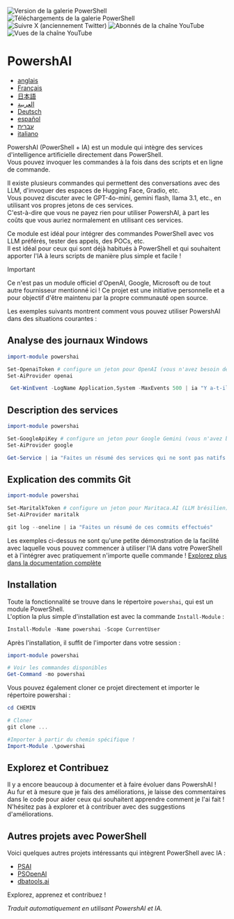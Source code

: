 ﻿![Version de la galerie PowerShell](https://img.shields.io/powershellgallery/v/powershai)
![Téléchargements de la galerie PowerShell](https://img.shields.io/powershellgallery/dt/powershai)
![Suivre X (anciennement Twitter)](https://img.shields.io/twitter/follow/iatalking)
![Abonnés de la chaîne YouTube](https://img.shields.io/youtube/channel/subscribers/UCtNVhWslzx_yjbIX8JIYang)
![Vues de la chaîne YouTube](https://img.shields.io/youtube/channel/views/UCtNVhWslzx_yjbIX8JIYang)


# PowershAI

* [anglais](/docs/en-US/START-README.md)
* [Français](/docs/fr-FR/START-README.md)
* [日本語](/docs/ja-JP/START-README.md)
* [العربية](/docs/ar-SA/START-README.md)
* [Deutsch](/docs/de-DE/START-README.md)
* [español](/docs/es-ES/START-README.md)
* [עברית](/docs/he-IL/START-README.md)
* [italiano](/docs/it-IT/START-README.md)

PowershAI (PowerShell + IA) est un module qui intègre des services d'intelligence artificielle directement dans PowerShell.  
Vous pouvez invoquer les commandes à la fois dans des scripts et en ligne de commande.  

Il existe plusieurs commandes qui permettent des conversations avec des LLM, d'invoquer des espaces de Hugging Face, Gradio, etc.  
Vous pouvez discuter avec le GPT-4o-mini, gemini flash, llama 3.1, etc., en utilisant vos propres jetons de ces services.  
C'est-à-dire que vous ne payez rien pour utiliser PowershAI, à part les coûts que vous auriez normalement en utilisant ces services.  

Ce module est idéal pour intégrer des commandes PowerShell avec vos LLM préférés, tester des appels, des POCs, etc.  
Il est idéal pour ceux qui sont déjà habitués à PowerShell et qui souhaitent apporter l'IA à leurs scripts de manière plus simple et facile !

> [!IMPORTANT]
> Ce n'est pas un module officiel d'OpenAI, Google, Microsoft ou de tout autre fournisseur mentionné ici !
> Ce projet est une initiative personnelle et a pour objectif d'être maintenu par la propre communauté open source.


Les exemples suivants montrent comment vous pouvez utiliser PowershAI dans des situations courantes :

## Analyse des journaux Windows 
```powershell 
import-module powershai 

Set-OpenaiToken # configure un jeton pour OpenAI (vous n'avez besoin de le faire qu'une seule fois)
Set-AiProvider openai 

 Get-WinEvent -LogName Application,System -MaxEvents 500 | ia "Y a-t-il un événement important ?"
```

## Description des services 
```powershell 
import-module powershai 

Set-GoogleApiKey # configure un jeton pour Google Gemini (vous n'avez besoin de le faire qu'une seule fois)
Set-AiProvider google

Get-Service | ia "Faites un résumé des services qui ne sont pas natifs de Windows et qui peuvent représenter un risque"
```

## Explication des commits Git 
```powershell 
import-module powershai 

Set-MaritalkToken # configure un jeton pour Maritaca.AI (LLM brésilien)
Set-AiProvider maritalk

git log --oneline | ia "Faites un résumé de ces commits effectués"
```


Les exemples ci-dessus ne sont qu'une petite démonstration de la facilité avec laquelle vous pouvez commencer à utiliser l'IA dans votre PowerShell et à l'intégrer avec pratiquement n'importe quelle commande !
[Explorez plus dans la documentation complète](/docs/fr-FR)

## Installation

Toute la fonctionnalité se trouve dans le répertoire `powershai`, qui est un module PowerShell.  
L'option la plus simple d'installation est avec la commande `Install-Module` :

```powershell
Install-Module -Name powershai -Scope CurrentUser
```

Après l'installation, il suffit de l'importer dans votre session :

```powershell
import-module powershai

# Voir les commandes disponibles
Get-Command -mo powershai
```

Vous pouvez également cloner ce projet directement et importer le répertoire powershai :

```powershell
cd CHEMIN

# Cloner
git clone ...

#Importer à partir du chemin spécifique !
Import-Module .\powershai
```

## Explorez et Contribuez

Il y a encore beaucoup à documenter et à faire évoluer dans PowershAI !  
Au fur et à mesure que je fais des améliorations, je laisse des commentaires dans le code pour aider ceux qui souhaitent apprendre comment je l'ai fait !  
N'hésitez pas à explorer et à contribuer avec des suggestions d'améliorations.

## Autres projets avec PowerShell

Voici quelques autres projets intéressants qui intègrent PowerShell avec IA :

- [PSAI](https://github.com/dfinke/PSAI)
- [PSOpenAI](https://github.com/mkht/PSOpenAI)
- [dbatools.ai](https://github.com/potatoqualitee/dbatools.ai)

Explorez, apprenez et contribuez !


<!--PowershaiAiDocBlockStart-->
_Traduit automatiquement en utilisant PowershAI et IA._
<!--PowershaiAiDocBlockEnd-->
